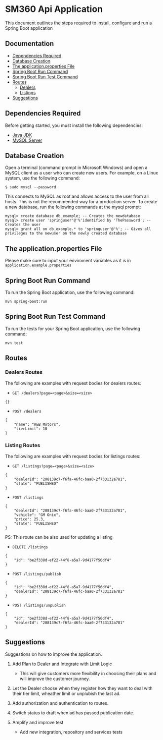 # SM360 Api Application

This document outlines the steps required to install, configure and run a Spring Boot application 

## Documentation

* [Dependencies Required](#DependenciesRequired)
* [Database Creation](#DatabaseCreation)
* [The application.properties File](#Theapplication.propertiesFile)
* [Spring Boot Run Command](#SpringBootRunCommand)
* [Spring Boot Run Test Command](#SpringBootRunTestCommand)
* [Routes](#Routes)
  - [Dealers](#DealersRoutes)
  - [Listings](#ListingsRoutes)
* [Suggestions](#Suggestions)


## Dependencies Required

Before getting started, you must install the following dependencies:

* [Java JDK](https://www.java.com/en/download/)
* [MySQL Server](https://mysql.com/downloads/mysql/)

## Database Creation
Open a terminal (command prompt in Microsoft Windows) and open a MySQL client as a user who can create new users.
For example, on a Linux system, use the following command:
```
$ sudo mysql --password
```
This connects to MySQL as root and allows access to the user from all hosts. This is not the recommended way for a production server.
To create a new database, run the following commands at the mysql prompt:
```
mysql> create database db_example; -- Creates the newdatabase
mysql> create user 'springuser'@'%'identified by 'ThePassword'; -- Creates the user
mysql> grant all on db_example.* to 'springuser'@'%'; -- Gives all privileges to the newuser on the newly created database
```
## The application.properties File
Please make sure to input your enviroment variables as it is in 
```application.example.properties```

## Spring Boot Run Command

To run the Spring Boot application, use the following command:

```
mvn spring-boot:run
```

## Spring Boot Run Test Command

To run the tests for your Spring Boot application, use the following command:

```
mvn test
```
## Routes
### Dealers Routes
The following are examples with request bodies for dealers routes:

- `GET /dealers?page=<page>&size=<size>`
```
{}
```

- `POST /dealers`
```
{
	"name": "A&B Motors",
	"tierLimit": 10
}
```

### Listing Routes
The following are examples with request bodies for listings routes:

- `GET /listings?page=<page>&size=<size>`
```
{
	"dealerId": "208139c7-f6fa-46fc-baa0-2f733132a781",
	"state": "PUBLISHED"
}
```

- `POST /listings`
```
{
	"dealerId": "208139c7-f6fa-46fc-baa0-2f733132a781",
	"vehicle": "GM Onix",
	"price": 25.3,
	"state": "PUBLISHED"
}
```
PS: This route can be also used for updating a listing

- `DELETE /listings`
```
{
	"id": "be2f338d-ef22-44f8-a5a7-9d4177f56df4"
}
```

- `POST /listings/publish`
```
{
	"id": "be2f338d-ef22-44f8-a5a7-9d4177f56df4",
	"dealerId": "208139c7-f6fa-46fc-baa0-2f733132a781"
}
```

- `POST /listings/unpublish`
```
{
	"id": "be2f338d-ef22-44f8-a5a7-9d4177f56df4",
	"dealerId": "208139c7-f6fa-46fc-baa0-2f733132a781"
}
```
## Suggestions 

Suggestions on how to improve the application.

1. Add Plan to Dealer and Integrate with Limit Logic
    - This will give customers more flexibility in choosing their plans and will improve the customer journey. 

2. Let the Dealer choose when they register how they want to deal with their tier limit, wheather limit or unplubish the last ad.
   
3. Add authorization and authentication to routes.

4. Switch status to draft when ad has passed publication date.

5. Amplify and improve test
   - Add new integration, repository and services tests
